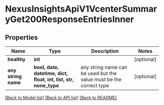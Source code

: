 # NexusInsightsApiV1VcenterSummaryGet200ResponseEntriesInner


## Properties
Name | Type | Description | Notes
------------ | ------------- | ------------- | -------------
**healthy** | **int** |  | [optional] 
**any string name** | **bool, date, datetime, dict, float, int, list, str, none_type** | any string name can be used but the value must be the correct type | [optional]

[[Back to Model list]](../README.md#documentation-for-models) [[Back to API list]](../README.md#documentation-for-api-endpoints) [[Back to README]](../README.md)


